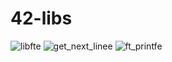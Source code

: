 # 42-libs

![libfte](https://github.com/Anoukmch/42-libs/assets/57934938/227ef84e-c548-492e-817d-9c6fb925a914)
![get_next_linee](https://github.com/Anoukmch/42-libs/assets/57934938/d630793c-6086-4bb7-be57-c1925931f165)
![ft_printfe](https://github.com/Anoukmch/42-libs/assets/57934938/7c7df693-6d99-463d-a26a-5baa28aef9be)
